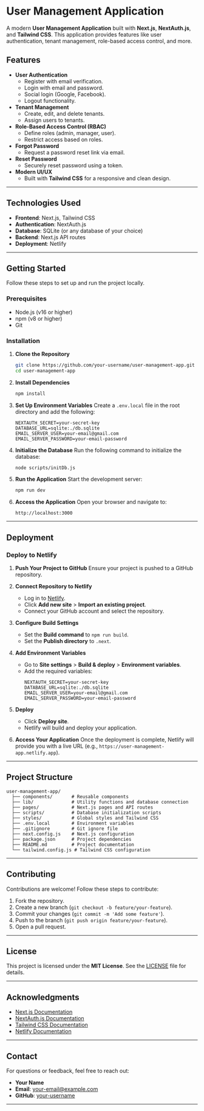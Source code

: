 # **User Management Application**

A modern **User Management Application** built with **Next.js**, **NextAuth.js**, and **Tailwind CSS**. This application provides features like user authentication, tenant management, role-based access control, and more.
## **Features**

- **User Authentication**
  - Register with email verification.
  - Login with email and password.
  - Social login (Google, Facebook).
  - Logout functionality.
- **Tenant Management**
  - Create, edit, and delete tenants.
  - Assign users to tenants.
- **Role-Based Access Control (RBAC)**
  - Define roles (admin, manager, user).
  - Restrict access based on roles.
- **Forgot Password**
  - Request a password reset link via email.
- **Reset Password**
  - Securely reset password using a token.
- **Modern UI/UX**
  - Built with **Tailwind CSS** for a responsive and clean design.

---

## **Technologies Used**

- **Frontend**: Next.js, Tailwind CSS
- **Authentication**: NextAuth.js
- **Database**: SQLite (or any database of your choice)
- **Backend**: Next.js API routes
- **Deployment**: Netlify

---

## **Getting Started**

Follow these steps to set up and run the project locally.

### **Prerequisites**

- Node.js (v16 or higher)
- npm (v8 or higher)
- Git

### **Installation**

1. **Clone the Repository**
   ```bash
   git clone https://github.com/your-username/user-management-app.git
   cd user-management-app
   ```

2. **Install Dependencies**
   ```bash
   npm install
   ```

3. **Set Up Environment Variables**
   Create a `.env.local` file in the root directory and add the following:
   ```env
   NEXTAUTH_SECRET=your-secret-key
   DATABASE_URL=sqlite:./db.sqlite
   EMAIL_SERVER_USER=your-email@gmail.com
   EMAIL_SERVER_PASSWORD=your-email-password
   ```

4. **Initialize the Database**
   Run the following command to initialize the database:
   ```bash
   node scripts/initDb.js
   ```

5. **Run the Application**
   Start the development server:
   ```bash
   npm run dev
   ```

6. **Access the Application**
   Open your browser and navigate to:
   ```
   http://localhost:3000
   ```

---

## **Deployment**

### **Deploy to Netlify**

1. **Push Your Project to GitHub**
   Ensure your project is pushed to a GitHub repository.

2. **Connect Repository to Netlify**
   - Log in to [Netlify](https://www.netlify.com).
   - Click **Add new site** > **Import an existing project**.
   - Connect your GitHub account and select the repository.

3. **Configure Build Settings**
   - Set the **Build command** to `npm run build`.
   - Set the **Publish directory** to `.next`.

4. **Add Environment Variables**
   - Go to **Site settings** > **Build & deploy** > **Environment variables**.
   - Add the required variables:
     ```
     NEXTAUTH_SECRET=your-secret-key
     DATABASE_URL=sqlite:./db.sqlite
     EMAIL_SERVER_USER=your-email@gmail.com
     EMAIL_SERVER_PASSWORD=your-email-password
     ```

5. **Deploy**
   - Click **Deploy site**.
   - Netlify will build and deploy your application.

6. **Access Your Application**
   Once the deployment is complete, Netlify will provide you with a live URL (e.g., `https://user-management-app.netlify.app`).

---

## **Project Structure**

```
user-management-app/
  ├── components/       # Reusable components
  ├── lib/              # Utility functions and database connection
  ├── pages/            # Next.js pages and API routes
  ├── scripts/          # Database initialization scripts
  ├── styles/           # Global styles and Tailwind CSS
  ├── .env.local        # Environment variables
  ├── .gitignore        # Git ignore file
  ├── next.config.js    # Next.js configuration
  ├── package.json      # Project dependencies
  ├── README.md         # Project documentation
  └── tailwind.config.js # Tailwind CSS configuration
```

---

## **Contributing**

Contributions are welcome! Follow these steps to contribute:

1. Fork the repository.
2. Create a new branch (`git checkout -b feature/your-feature`).
3. Commit your changes (`git commit -m 'Add some feature'`).
4. Push to the branch (`git push origin feature/your-feature`).
5. Open a pull request.

---

## **License**

This project is licensed under the **MIT License**. See the [LICENSE](LICENSE) file for details.

---

## **Acknowledgments**

- [Next.js Documentation](https://nextjs.org/docs)
- [NextAuth.js Documentation](https://next-auth.js.org/)
- [Tailwind CSS Documentation](https://tailwindcss.com/docs)
- [Netlify Documentation](https://docs.netlify.com/)

---

## **Contact**

For questions or feedback, feel free to reach out:

- **Your Name**
- **Email**: your-email@example.com
- **GitHub**: [your-username](https://github.com/your-username)

---

